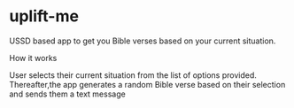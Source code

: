 # uplift-me
USSD based app to get you Bible verses based on your current situation.

How it works

User selects their current situation from the list of options provided.
Thereafter,the app generates a random Bible verse based on their selection and sends them a text message
